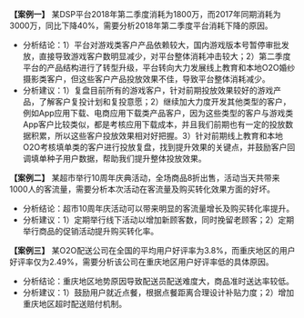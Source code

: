**【案例一】** 某DSP平台2018年第二季度消耗为1800万，而2017年同期消耗为3000万，同比下降40%，需要分析2018年第二季度平台消耗下降的原因。
- 分析结论：1）平台对游戏类客户产品依赖较大，国内游戏版本号暂停审批发放，直接导致游戏客户数明显减少，对平台整体消耗冲击较大；2）第二季度平台的产品结构进行了转型升级，平台转向大力发展线上教育和本地O2O婚纱摄影类客户，但这些客户产品投放效果不佳，导致平台整体消耗减少。
- 分析建议：1）复盘目前所有的游戏客户，针对前期投放效果较好的游戏产品，了解客户复投计划和复投意愿；2）继续加大力度开发其他类型的客户，例如App应用下载、电商应用下载类产品客户，因为这些类型的客户与游戏类App客户比较类似，都是考核应用下载成本，并且我们前期也有一定的投放数据积累，所以这些客户投放效果相对好把握。3）针对前期线上教育和本地O2O考核填单类的客户进行投放复盘，找到提升效果的关键点，并鼓励客户回调填单种子用户数据，帮助我们提升整体投放效果。

**【案例二】** 某超市举行10周年庆典活动，全场商品8折出售，活动当天共带来1000人的客流量，需要分析本次活动在客流量及购买转化效果方面的好坏。
- 分析结论：超市10周年庆活动可以带来明显的客流量增长及购买转化率提升。
- 分析建议：1）定期举行线下活动以增加新顾客数，同时挽留老顾客；2）定期举行商品的促销活动提升购买转化率。

**【案例三】** 某O2O配送公司在全国的平均用户好评率为3.8%，而重庆地区的用户好评率仅为2.49%，需要分析该公司在重庆地区用户好评率低的具体原因。
- 分析结论：重庆地区地势原因导致配送员配送难度大，商品准时送达率较低。
- 分析建议：1）鼓励用户就近点餐，根据点餐距离合理设计补贴力度；2）增加重庆地区超时配送赔付机制。
